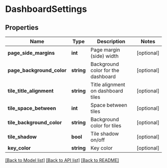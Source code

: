 # DashboardSettings

## Properties
Name | Type | Description | Notes
------------ | ------------- | ------------- | -------------
**page_side_margins** | **int** | Page margin (side) width | [optional] 
**page_background_color** | **string** | Background color for the dashboard | [optional] 
**tile_title_alignment** | **string** | Title alignment on dashboard tiles | [optional] 
**tile_space_between** | **int** | Space between tiles | [optional] 
**tile_background_color** | **string** | Background color for tiles | [optional] 
**tile_shadow** | **bool** | Tile shadow on/off | [optional] 
**key_color** | **string** | Key color | [optional] 

[[Back to Model list]](../README.md#documentation-for-models) [[Back to API list]](../README.md#documentation-for-api-endpoints) [[Back to README]](../README.md)


